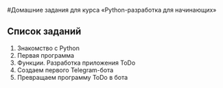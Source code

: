 #Домашние задания для курса «Python-разработка для начинающих»

## Список заданий
1. Знакомство с Python
2. Первая программа
3. Функции. Разработка приложения ToDo
4. Создаем первого Telegram-бота
5. Превращаем программу ToDo в бота